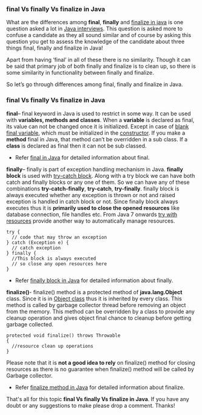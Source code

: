 ### final Vs finally Vs finalize in Java

What are the differences among **final**, **finally** and [finalize in java](https://www.netjstech.com/2015/07/finalize-method-in-java.html) is one question asked a lot in [Java interviews](https://www.netjstech.com/p/core-java-interview-questions.html). This question is asked more to confuse a candidate as they all sound similar and of course by asking this question you get to assess the knowledge of the candidate about three things final, finally and finalize in Java!

Apart from having ‘final’ in all of these there is no similarity. Though it can be said that primary job of both finally and finalize is to clean up, so there is some similarity in functionality between finally and finalize.

So let’s go through differences among final, finally and finalize in Java.

### final Vs finally Vs finalize in Java

**final**– final keyword in Java is used to restrict in some way. It can be used with **variables, methods and classes**. When a **variable** is declared as final, its value can not be changed once it is initialized. Except in case of [blank final variable](https://www.netjstech.com/2015/04/final-in-java.html#finalvariable), which must be initialized in the [constructor](https://www.netjstech.com/2015/04/constructor-in-java.html).
If you make a **method** final in Java, that method can’t be overridden in a sub class.
If a **class** is declared as final then it can not be sub classed.

- Refer [final in Java](https://www.netjstech.com/2015/04/final-in-java.html) for detailed information about final.



**finally**– finally is part of exception handling mechanism in Java. **finally block** is used with [try-catch block](https://www.netjstech.com/2015/05/java-exception-handling-try-catch-block.html). Along with a try block we can have both catch and finally blocks or any one of them. So we can have any of these combinations **try-catch-finally**, **try-catch**, **try-finally**. finally block is always executed whether any exception is thrown or not and raised exception is handled in catch block or not. Since finally block always executes thus it is **primarily used to close the opened resources** like database connection, file handles etc.
From Java 7 onwards [try with resources](https://www.netjstech.com/2015/05/try-with-resources-java7.html) provide another way to automatically manage resources.

```
try {
  // code that may throw an exception
} catch (Exception e) {
  // catch exception
} finally {
  //This block is always executed
  // so close any open resources here
}
```

- Refer [finally block in Java](https://www.netjstech.com/2015/05/finally-block-in-java-exception-handling.html) for detailed information about finally.



**finalize()**- finalize() method is a protected method of **java.lang.Object** class. Since it is in [Object class](https://www.netjstech.com/2017/06/object-class-in-java.html) thus it is inherited by every class. This method is called by garbage collector thread before removing an object from the memory. This method can be overridden by a class to provide any cleanup operation and gives object final chance to cleanup before getting garbage collected.

```
protected void finalize() throws Throwable
{
  //resource clean up operations
}
```

Please note that it is **not a good idea to rely** on finalize() method for closing resources as there is no guarantee when finalize() method will be called by Garbage collector.

- Refer [finalize method in Java](https://www.netjstech.com/2015/07/finalize-method-in-java.html) for detailed information about finalize.



That's all for this topic **final Vs finally Vs finalize in Java**. If you have any doubt or any suggestions to make please drop a comment. Thanks!